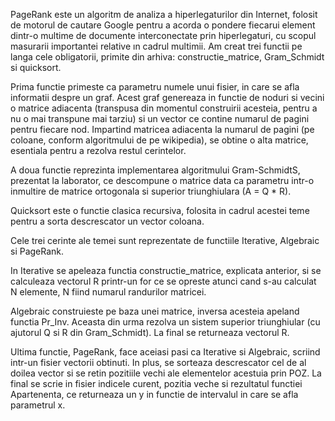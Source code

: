 PageRank este un algoritm de analiza a hiperlegaturilor din Internet, folosit de motorul de cautare
Google pentru a acorda o pondere fiecarui element dintr-o multime de documente interconectate
prin hiperlegaturi, cu scopul masurarii importantei relative ın cadrul multimii.
Am creat trei functii pe langa cele obligatorii, primite din arhiva:
constructie_matrice, Gram_Schmidt si quicksort.

Prima functie primeste ca parametru numele unui fisier, in care se afla informatii
despre un graf. Acest graf genereaza in functie de noduri si vecini o matrice
adiacenta (transpusa din momentul construirii acesteia, pentru a nu o mai transpune
mai tarziu) si un vector ce contine numarul de pagini pentru fiecare nod.
Impartind matricea adiacenta la numarul de pagini (pe coloane, conform algoritmului
de pe wikipedia), se obtine o alta matrice, esentiala pentru a rezolva restul cerintelor.

A doua functie reprezinta implementarea algoritmului Gram-SchmidtS,
prezentat la laborator, ce descompune o matrice data ca parametru intr-o inmultire
de matrice ortogonala si superior triunghiulara (A = Q * R).

Quicksort este o functie clasica recursiva, folosita in cadrul acestei teme pentru
a sorta descrescator un vector coloana.

Cele trei cerinte ale temei sunt reprezentate de functiile Iterative, Algebraic
si PageRank.

In Iterative se apeleaza functia constructie_matrice, explicata anterior, si
se calculeaza vectorul R printr-un for ce se opreste atunci cand s-au calculat
N elemente, N fiind numarul randurilor matricei.

Algebraic construieste pe baza unei matrice, inversa acesteia apeland functia
Pr_Inv. Aceasta din urma rezolva un sistem superior triunghiular (cu ajutorul 
Q si R din Gram_Schmidt). La final se returneaza vectorul R.

Ultima functie, PageRank, face aceiasi pasi ca Iterative si Algebraic,
scriind intr-un fisier vectorii obtinuti. In plus, se sorteaza descrescator
cel de al doilea vector si se retin pozitiile vechi ale elementelor acestuia
prin POZ. La final se scrie in fisier indicele curent, pozitia veche si rezultatul
functiei Apartenenta, ce returneaza un y in functie de intervalul in care se
afla parametrul x.
